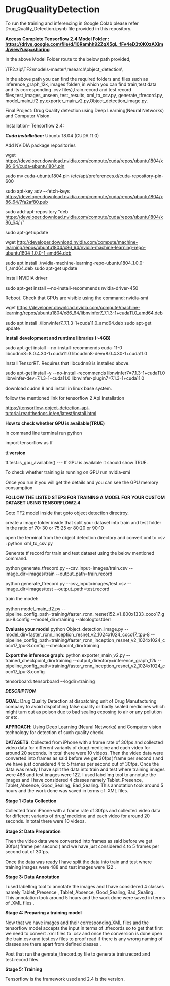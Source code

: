 # DrugQualityDetection

To run the training and inferencing in Google Colab please refer Drug_Quality_Detection.ipynb file provided in this repository.

**Access Complete Tensorflow 2.4 Model Folder : https://drive.google.com/file/d/10Ramhh92ZqX5gL_fFv4eD3t0K0zAXimJ/view?usp=sharing**

In the above Model Folder route to the below path provided,

\TF2.zip\TF2\models-master\research\object_detection\

In the above path you can find the required folders and files such as inference_graph_12k, images folder( in which you can find train,test data and its corresponding .csv files),train.record and test.record files,test_images_unseen, test_results, xml_to_csv.py, generate_tfrecord.py, model_main_tf2.py,exporter_main_v2.py,Object_detection_image.py.

Final Project: Drug Quality detection using Deep Learning(Neural Networks) and Computer Vision.

Installation- Tensorflow 2.4:

***Cuda installation:***
Ubuntu 18.04 (CUDA 11.0)

Add NVIDIA package repositories

wget https://developer.download.nvidia.com/compute/cuda/repos/ubuntu1804/x86_64/cuda-ubuntu1804.pin 

sudo mv cuda-ubuntu1804.pin /etc/apt/preferences.d/cuda-repository-pin-600 

sudo apt-key adv --fetch-keys https://developer.download.nvidia.com/compute/cuda/repos/ubuntu1804/x86_64/7fa2af80.pub 

sudo add-apt-repository "deb https://developer.download.nvidia.com/compute/cuda/repos/ubuntu1804/x86_64/ /" 

sudo apt-get update

wget http://developer.download.nvidia.com/compute/machine-learning/repos/ubuntu1804/x86_64/nvidia-machine-learning-repo-ubuntu1804_1.0.0-1_amd64.deb

sudo apt install ./nvidia-machine-learning-repo-ubuntu1804_1.0.0-1_amd64.deb sudo apt-get update

Install NVIDIA driver

sudo apt-get install --no-install-recommends nvidia-driver-450

Reboot. Check that GPUs are visible using the command: nvidia-smi

wget https://developer.download.nvidia.com/compute/machine-learning/repos/ubuntu1804/x86_64/libnvinfer7_7.1.3-1+cuda11.0_amd64.deb 

sudo apt install ./libnvinfer7_7.1.3-1+cuda11.0_amd64.deb sudo apt-get update

**Install development and runtime libraries (~4GB)**

sudo apt-get install --no-install-recommends
cuda-11-0
libcudnn8=8.0.4.30-1+cuda11.0
libcudnn8-dev=8.0.4.30-1+cuda11.0

Install TensorRT. Requires that libcudnn8 is installed above.

sudo apt-get install -y --no-install-recommends libnvinfer7=7.1.3-1+cuda11.0
libnvinfer-dev=7.1.3-1+cuda11.0
libnvinfer-plugin7=7.1.3-1+cuda11.0

download cudnn 8 and install in linux base system.

follow the mentioned link for tensorflow 2 Api Installation

https://tensorflow-object-detection-api-tutorial.readthedocs.io/en/latest/install.html

**How to check whether GPU is available(TRUE)**

In command line terminal run python

import tensorflow as tf

tf.____version____

tf.test.is_gpu_available() --- If GPU is available it should show TRUE.

To check whether training is running on GPU run nvidia-smi

Once you run it you will get the details and you can see the GPU memory consumption

**FOLLOW THE LISTED STEPS FOR TRAINING A MODEL FOR YOUR CUSTOM DATASET USING TENSORFLOW2.4**

Goto TF2 model inside that goto object detection directroy.

create a image folder inside that split your dataset into train and test folder in the ratio of 70: 30 or 75:25 or 80:20 or 90:10

open the terminal from the object detection directory and convert xml to csv : python xml_to_csv.py

Generate tf record for train and test dataset using the below mentioned command.

python generate_tfrecord.py --csv_input=images/train.csv --image_dir=images/train --output_path=train.record

python generate_tfrecord.py --csv_input=images/test.csv --image_dir=images/test --output_path=test.record

train the model:

python model_main_tf2.py --pipeline_config_path=training/faster_rcnn_resnet152_v1_800x1333_coco17_gpu-8.config --model_dir=training --alsologtostderr

**Evaluate your model**
python Object_detection_image.py --model_dir=faster_rcnn_inception_resnet_v2_1024x1024_coco17_tpu-8 --pipeline_config_path=training/faster_rcnn_inception_resnet_v2_1024x1024_coco17_tpu-8.config --checkpoint_dir=training

**Export the inference graph:**
python exporter_main_v2.py --trained_checkpoint_dir=training --output_directory=inference_graph_12k --pipeline_config_path=training/faster_rcnn_inception_resnet_v2_1024x1024_coco17_tpu-8.config

tensorboard:
tensorboard --logdir=training


***DESCRIPTION***

**GOAL**:
Drug Quality Detection at dispatching unit of Drug Manufacturing company to avoid dispatching false quality or badly sealed medicines which might turn out as poison due to bad sealing exposing to air or any pollution or etc.

**APPROACH**: 
Using Deep Learning (Neural Networks) and Computer vision technology for detection of such quality check.

**DATASETS**:
Collected from iPhone with a frame rate of 30fps and collected video data for different variants of drug/ medicine and each video for around 20 seconds. In total there were 10 videos. Then the video data were converted into frames as said before we get 30fps( frame per second ) and we have just considered 4 to 5 frames per second out of 30fps. Once the data was ready I have split the data into train and test where training images were 488 and test images were 122. I used labelImg tool to annotate the images and I have considered 4 classes namely Tablet_Presence, Tablet_Absence, Good_Sealing, Bad_Sealing. This annotation took around 5 hours and the work done was saved in terms of .XML files.

**Stage 1 :Data Collection**

Collected from iPhone with a frame rate of 30fps and collected video data for different variants of drug/ medicine and each video for around 20 seconds. In total there were 10 videos.

**Stage 2: Data Preparation**

Then the video data were converted into frames as said before we get 30fps( frame per second ) and we have just considered 4 to 5 frames per second out of 30fps.

Once the data was ready I have split the data into train and test where training images were 488 and test images were 122 .

**Stage 3: Data Annotation**

I used labelImg tool to annotate the images and I have considered 4 classes namely Tablet_Presence , Tablet_Absence, Good_Sealing, Bad_Sealing . This annotation took around 5 hours and the work done were saved in terms of .XML files .

**Stage 4: Preparing a training model**

Now that we have images and their corresponding.XML files and the tensorflow model accepts the input in terms of .tfrecords so to get that first we need to convert .xml files to .csv and once the conversion is done open the train.csv and test.csv files to proof read if there is any wrong naming of classes are there apart from defined classes .

Post that run the genrate_tfrecord.py file to generate train.record and test.record files.

**Stage 5: Training**

Tensorflow is the framework used and 2.4 is the version .


